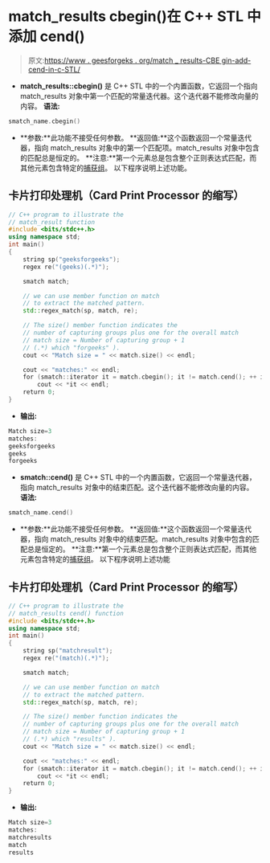# match_results cbegin()在 C++ STL 中添加 cend()

> 原文:[https://www . geesforgeks . org/match _ results-CBE gin-add-cend-in-c-STL/](https://www.geeksforgeeks.org/match_results-cbegin-add-cend-in-c-stl/)

*   **match_results::cbegin()** 是 C++ STL 中的一个内置函数，它返回一个指向 match_results 对象中第一个匹配的常量迭代器。这个迭代器不能修改向量的内容。
    **语法:**

```cpp
smatch_name.cbegin()
```

*   **参数:**此功能不接受任何参数。
    **返回值:**这个函数返回一个常量迭代器，指向 match_results 对象中的第一个匹配项。match_results 对象中包含的匹配总是恒定的。
    **注意:**第一个元素总是包含整个正则表达式匹配，而其他元素包含特定的[捕获组](https://www.geeksforgeeks.org/smatch-regex-regular-expressions-in-c/)。
    以下程序说明上述功能。

## 卡片打印处理机（Card Print Processor 的缩写）

```cpp
// C++ program to illustrate the
// match_result function
#include <bits/stdc++.h>
using namespace std;
int main()
{
    string sp("geeksforgeeks");
    regex re("(geeks)(.*)");

    smatch match;

    // we can use member function on match
    // to extract the matched pattern.
    std::regex_match(sp, match, re);

    // The size() member function indicates the
    // number of capturing groups plus one for the overall match
    // match size = Number of capturing group + 1
    // (.*) which "forgeeks" ).
    cout << "Match size = " << match.size() << endl;

    cout << "matches:" << endl;
    for (smatch::iterator it = match.cbegin(); it != match.cend(); ++ it)
        cout << *it << endl;
    return 0;
}
```

*   **输出:**

```cpp
Match size=3
matches:
geeksforgeeks
geeks
forgeeks
```

*   **smatch::cend()** 是 C++ STL 中的一个内置函数，它返回一个常量迭代器，指向 match_results 对象中的结束匹配。这个迭代器不能修改向量的内容。
    **语法:**

```cpp
smatch_name.cend()
```

*   **参数:**此功能不接受任何参数。
    **返回值:**这个函数返回一个常量迭代器，指向 match_results 对象中的结束匹配。match_results 对象中包含的匹配总是恒定的。
    **注意:**第一个元素总是包含整个正则表达式匹配，而其他元素包含特定的[捕获组](https://www.geeksforgeeks.org/smatch-regex-regular-expressions-in-c/)。
    以下程序说明上述功能

## 卡片打印处理机（Card Print Processor 的缩写）

```cpp
// C++ program to illustrate the
// match_results cend() function
#include <bits/stdc++.h>
using namespace std;
int main()
{
    string sp("matchresult");
    regex re("(match)(.*)");

    smatch match;

    // we can use member function on match
    // to extract the matched pattern.
    std::regex_match(sp, match, re);

    // The size() member function indicates the
    // number of capturing groups plus one for the overall match
    // match size = Number of capturing group + 1
    // (.*) which "results" ).
    cout << "Match size = " << match.size() << endl;

    cout << "matches:" << endl;
    for (smatch::iterator it = match.cbegin(); it != match.cend(); ++ it)
        cout << *it << endl;
    return 0;
}
```

*   **输出:**

```cpp
Match size=3
matches:
matchresults
match
results
```